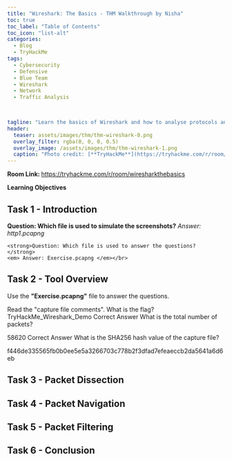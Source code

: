 ```yaml
---
title: "Wireshark: The Basics - THM Walkthrough by Nisha"
toc: true
toc_label: "Table of Contents"
toc_icon: "list-alt"
categories:
  - Blog
  - TryHackMe
tags:
  - Cybersecurity
  - Defensive
  - Blue Team
  - Wireshark
  - Network
  - Traffic Analysis


 
tagline: "Learn the basics of Wireshark and how to analyse protocols and PCAPs."
header:
  teaser: assets/images/thm/thm-wireshark-0.png
  overlay_filter: rgba(0, 0, 0, 0.5)
  overlay_image: /assets/images/thm/thm-wireshark-1.png
  caption: "Photo credit: [**TryHackMe**](https://tryhackme.com/r/room/wiresharkthebasics)"
---
```

<strong> Room Link: </strong>  <a href="https://tryhackme.com/r/room/wiresharkthebasics" target="_blank">https://tryhackme.com/r/room/wiresharkthebasics</a>

<strong>Learning Objectives</strong>

## Task 1 - Introduction
<p>
    <strong>Question: Which file is used to simulate the screenshots?</strong>
    <em> Answer: http1.pcapng </em></br>

    <strong>Question: Which file is used to answer the questions?   </strong>
    <em> Answer: Exercise.pcapng </em></br>
</p>


## Task 2 - Tool Overview

<p> 

Use the <strong>"Exercise.pcapng"</strong> file to answer the questions.

Read the "capture file comments". What is the flag?
TryHackMe_Wireshark_Demo
Correct Answer
What is the total number of packets?

58620
Correct Answer
What is the SHA256 hash value of the capture file?

f446de335565fb0b0ee5e5a3266703c778b2f3dfad7efeaeccb2da5641a6d6eb
</p>

## Task 3 - Packet Dissection

## Task 4 - Packet Navigation

## Task 5 - Packet Filtering

## Task 6 - Conclusion

